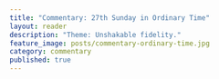 ```yaml
---
title: "Commentary: 27th Sunday in Ordinary Time"
layout: reader
description: "Theme: Unshakable fidelity."
feature_image: posts/commentary-ordinary-time.jpg
category: commentary
published: true
---
```

